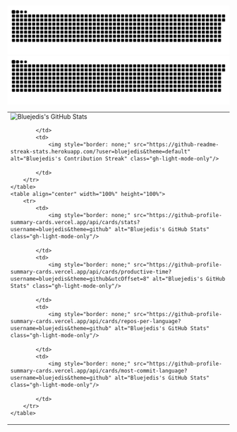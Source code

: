 
<!-- GitHub 提交蛇形图 -->
<div align="center">
    <img src="https://raw.githubusercontent.com/bluejedis/bluejedis/output/github-contribution-grid-snake-dark.svg#gh-dark-mode-only" alt="GitHub Contribution Grid Snake Animation Dark Mode"/>
    <img src="https://raw.githubusercontent.com/bluejedis/bluejedis/output/github-contribution-grid-snake.svg#gh-light-mode-only" alt="GitHub Contribution Grid Snake Animation Light Mode"/>
</div>


<!-- GitHub 统计图表 -->
<div align="center">
    <table align="center" width="100%" height="100%">
        <tr>
            <td>
                <img style="border: none;" src="https://github-profile-summary-cards.vercel.app/api/cards/profile-details?username=bluejedis&theme=github" alt="Bluejedis's GitHub Stats" class="gh-light-mode-only"/>
                
            </td>
            <td>
                <img style="border: none;" src="https://github-readme-streak-stats.herokuapp.com/?user=bluejedis&theme=default" alt="Bluejedis's Contribution Streak" class="gh-light-mode-only"/>
                
            </td>
        </tr>
    </table>
    <table align="center" width="100%" height="100%">
        <tr>
            <td>
                <img style="border: none;" src="https://github-profile-summary-cards.vercel.app/api/cards/stats?username=bluejedis&theme=github" alt="Bluejedis's GitHub Stats" class="gh-light-mode-only"/>
                
            </td>
            <td>
                <img style="border: none;" src="https://github-profile-summary-cards.vercel.app/api/cards/productive-time?username=bluejedis&theme=github&utcOffset=8" alt="Bluejedis's GitHub Stats" class="gh-light-mode-only"/>
                
            </td>
            <td>
                <img style="border: none;" src="https://github-profile-summary-cards.vercel.app/api/cards/repos-per-language?username=bluejedis&theme=github" alt="Bluejedis's GitHub Stats" class="gh-light-mode-only"/>
                
            </td>
            <td>
                <img style="border: none;" src="https://github-profile-summary-cards.vercel.app/api/cards/most-commit-language?username=bluejedis&theme=github" alt="Bluejedis's GitHub Stats" class="gh-light-mode-only"/>
            
            </td>
        </tr>
    </table>
</div>
